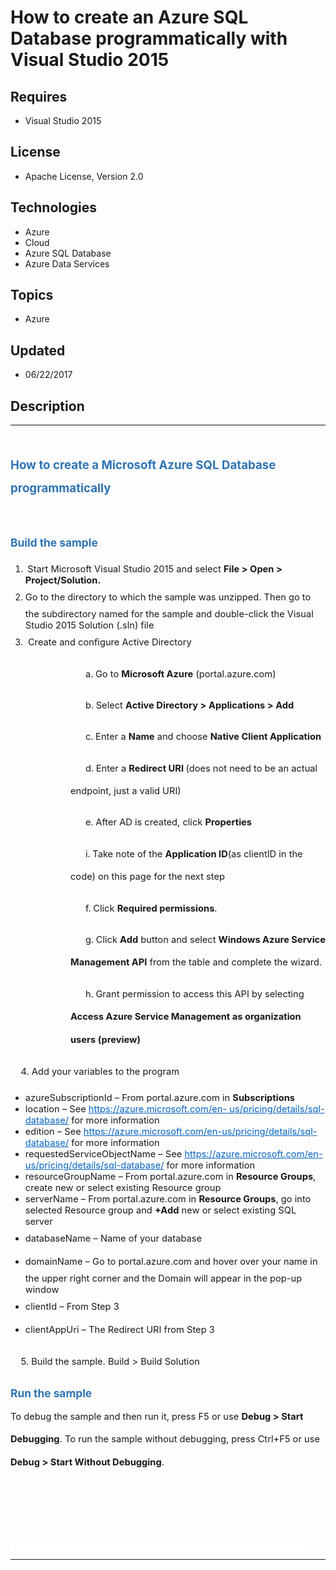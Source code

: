 # How to create an Azure SQL Database programmatically with Visual Studio 2015
## Requires
- Visual Studio 2015
## License
- Apache License, Version 2.0
## Technologies
- Azure
- Cloud
- Azure SQL Database
- Azure Data Services
## Topics
- Azure
## Updated
- 06/22/2017
## Description

<hr>
<div><a href="http://blogs.msdn.com/b/onecode"><img src="https://aka.ms/onecodesampletopbanner1" alt=""></a><strong></strong><em></em></div>
<p style="margin-left:0pt; margin-right:0pt; margin-top:24pt; margin-bottom:0pt; font-size:10.0pt; line-height:27.6pt; direction:ltr; unicode-bidi:normal">
<span style="font-weight:bold; font-size:14pt"><span style="color:#2e74b5">How to create a Microsoft Azure SQL Database programmatically</span></span></p>
<p style="margin-left:0pt; margin-right:0pt; margin-top:0pt; margin-bottom:10pt; font-size:10.0pt; line-height:27.6pt; direction:ltr; unicode-bidi:normal">
<span style="font-size:11pt"><span style="font-size:11pt">&nbsp;</span></span></p>
<p style="margin-left:0pt; margin-right:0pt; margin-top:10pt; margin-bottom:0pt; font-size:10.0pt; line-height:27.6pt; direction:ltr; unicode-bidi:normal">
<span style="font-weight:bold; font-size:13pt"><span style="color:#2e74b5">Build the sample</span></span></p>
<ol>
<li><span style="font-weight:bold; font-style:italic; font-size:11pt">&nbsp;</span><span style="font-size:11pt">Start Microsoft Visual Studio 2015 and select
</span><span style="font-weight:bold; font-size:11pt">File &gt; Open &gt; Project/Solution.</span>
</li><li><span style="font-size:11pt; line-height:27.6pt; text-indent:18pt">Go to the directory to which the sample was unzipped. Then go to the subdirectory named for the sample and double-click the Visual Studio 2015 Solution (.sln) file</span>
</li><li><span style="font-size:11pt; line-height:27.6pt; text-indent:18pt">&nbsp;Create and configure Active Directory</span>
</li></ol>
<p style="margin-left:72pt; margin-right:0pt; margin-top:0pt; margin-bottom:10pt; font-size:10.0pt; line-height:27.6pt; direction:ltr; unicode-bidi:normal; text-indent:18pt">
<span style="font-size:11pt"><span style="font-size:11pt">a.</span><span style="font-weight:bold; font-style:italic; font-size:11pt">
</span><span style="font-size:11pt">Go to </span><span style="font-weight:bold; font-size:11pt">Microsoft Azure</span><span style="font-size:11pt"> (portal.azure.com)</span></span></p>
<p style="margin-left:72pt; margin-right:0pt; margin-top:0pt; margin-bottom:10pt; font-size:10.0pt; line-height:27.6pt; direction:ltr; unicode-bidi:normal; text-indent:18pt">
<span style="font-size:11pt"><span style="font-size:11pt">b.</span><span style="font-weight:bold; font-style:italic; font-size:11pt">
</span><span style="font-size:11pt">Select </span><span style="font-weight:bold; font-size:11pt">Active Directory &gt; Applications &gt; Add</span></span></p>
<p style="margin-left:72pt; margin-right:0pt; margin-top:0pt; margin-bottom:10pt; font-size:10.0pt; line-height:27.6pt; direction:ltr; unicode-bidi:normal; text-indent:18pt">
<span style="font-size:11pt"><span style="font-size:11pt">c.</span><span style="font-weight:bold; font-style:italic; font-size:11pt">
</span><span style="font-size:11pt">Enter a </span><span style="font-weight:bold; font-size:11pt">Name</span><span style="font-size:11pt"> and choose
</span><span style="font-weight:bold; font-size:11pt">Native Client Application</span></span></p>
<p style="margin-left:72pt; margin-right:0pt; margin-top:0pt; margin-bottom:10pt; font-size:10.0pt; line-height:27.6pt; direction:ltr; unicode-bidi:normal; text-indent:18pt">
<span style="font-size:11pt"><span style="font-size:11pt">d.</span><span style="font-weight:bold; font-style:italic; font-size:11pt">
</span><span style="font-size:11pt">Enter a </span><span style="font-weight:bold; font-size:11pt">Redirect URI
</span><span style="font-size:11pt">(does not need to be an actual endpoint, just a valid URI)</span></span></p>
<p style="margin-left:72pt; margin-right:0pt; margin-top:0pt; margin-bottom:10pt; font-size:10.0pt; line-height:27.6pt; direction:ltr; unicode-bidi:normal; text-indent:18pt">
<span style="font-size:11pt"><span style="font-size:11pt">e.</span><span style="font-weight:bold; font-style:italic; font-size:11pt">
</span><span style="font-size:11pt">After AD is created, click </span><span style="font-weight:bold; font-size:11pt">Properties</span></span></p>
<p style="margin-left:72pt; margin-right:0pt; margin-top:0pt; margin-bottom:10pt; font-size:10.0pt; line-height:27.6pt; direction:ltr; unicode-bidi:normal; text-indent:18pt">
<span style="font-size:11pt"></span><span style="font-size:11pt">i.</span><span style="font-weight:bold; font-style:italic; font-size:11pt">
</span><span style="font-size:11pt">Take note of the </span><span style="font-weight:bold; font-size:11pt">Application ID</span><span style="font-size:11pt">(as clientID in the code) on this page for the next step</span></p>
<p style="margin-left:72pt; margin-right:0pt; margin-top:0pt; margin-bottom:10pt; font-size:10.0pt; line-height:27.6pt; direction:ltr; unicode-bidi:normal; text-indent:18pt">
<span style="font-size:11pt"><span style="font-size:11pt">f.</span><span style="font-weight:bold; font-style:italic; font-size:11pt">
</span><span style="font-size:11pt">Click <strong>Required permissions</strong></span><span style="font-size:11pt">.</span></span></p>
<p style="margin-left:72pt; margin-right:0pt; margin-top:0pt; margin-bottom:10pt; font-size:10.0pt; line-height:27.6pt; direction:ltr; unicode-bidi:normal; text-indent:18pt">
<span style="font-size:11pt"><span style="font-size:11pt">g.</span><span style="font-weight:bold; font-style:italic; font-size:11pt">
</span><span style="font-size:11pt">Click&nbsp;</span><span style="font-weight:bold; font-size:11pt">Add</span><span style="font-size:11pt">&nbsp;button and select
<strong>Windows&nbsp;</strong></span><span style="font-weight:bold; font-size:11pt">Azure Service Management API</span><span style="font-size:11pt"> from the table and complete the wizard.</span></span></p>
<p style="margin-left:72pt; margin-right:0pt; margin-top:0pt; margin-bottom:10pt; font-size:10.0pt; line-height:27.6pt; direction:ltr; unicode-bidi:normal; text-indent:18pt">
<span style="font-size:11pt"><span style="font-size:11pt">h.</span><span style="font-weight:bold; font-style:italic; font-size:11pt">
</span><span style="font-size:11pt">Grant permission to access this API by selecting
</span><span style="font-weight:bold; font-size:11pt">Access Azure Service Management as organization users (preview)</span></span></p>
<p><span style="font-size:11pt; line-height:27.6pt; text-indent:18pt">&nbsp; &nbsp; 4. Add your variables to the program</span></p>
<ul>
<li><span style="font-size:11pt">azureSubscriptionId &ndash; From portal.azure.com in
</span><span style="font-weight:bold; font-size:11pt">Subscriptions</span> </li><li><span style="font-size:11pt">location &ndash; See </span><a href="https://azure.microsoft.com/en-us/pricing/details/sql-database/" style="text-decoration:none"><span style="color:#0563c1; font-size:11pt; text-decoration:underline">https://azure.microsoft.com/en-
 us/pricing/details/sql-database/</span></a><span style="font-size:11pt"> for more information</span>
</li><li><span style="font-size:11pt">edition &ndash; See </span><a href="https://azure.microsoft.com/en-us/pricing/details/sql-database/" style="text-decoration:none"><span style="color:#0563c1; font-size:11pt; text-decoration:underline">https://azure.microsoft.com/en-us/pricing/details/sql-database/</span></a><span style="font-size:11pt">
 for more information</span> </li><li><span style="font-size:11pt">requestedServiceObjectName &ndash; See </span><a href="https://azure.microsoft.com/en-us/pricing/details/sql-database/" style="text-decoration:none"><span style="color:#0563c1; font-size:11pt; text-decoration:underline">https://azure.microsoft.com/en-us/pricing/details/sql-database/</span></a><span style="font-size:11pt">
 for more information</span> </li><li><span style="font-size:11pt">resourceGroupName &ndash; From portal.azure.com in
</span><span style="font-weight:bold; font-size:11pt">Resource Groups</span><span style="font-size:11pt">, create new or select existing Resource group</span>
</li><li><span style="font-size:11pt">serverName &ndash; From portal.azure.com in </span>
<span style="font-weight:bold; font-size:11pt">Resource Groups</span><span style="font-size:11pt">, go into selected Resource group and
</span><span style="font-weight:bold; font-size:11pt">&#43;Add</span><span style="font-size:11pt"> new or select existing SQL server</span>
</li><li><span style="font-size:11pt; line-height:27.6pt; text-indent:18pt">databaseName &ndash; Name of your database</span>
</li><li><span style="font-size:11pt; line-height:27.6pt; text-indent:18pt">domainName &ndash; Go to portal.azure.com and hover over your name in the upper right corner and the Domain will appear in the pop-up window</span>
</li><li><span style="font-size:11pt; line-height:27.6pt; text-indent:18pt">clientId &ndash; From Step 3</span>
</li><li><span style="font-size:11pt; line-height:27.6pt; text-indent:18pt">clientAppUri &ndash; The Redirect URI from Step 3&nbsp;</span>
</li></ul>
<p><span style="font-size:11pt; line-height:27.6pt; text-indent:18pt">&nbsp; &nbsp; 5. Build the sample. Build &gt; Build Solution</span></p>
<p style="margin-left:0pt; margin-right:0pt; margin-top:10pt; margin-bottom:0pt; font-size:10.0pt; line-height:27.6pt; direction:ltr; unicode-bidi:normal">
<span style="font-weight:bold; font-size:13pt"><span style="color:#2e74b5">Run the sample</span></span></p>
<p style="margin-left:0pt; margin-right:0pt; margin-top:0pt; margin-bottom:10pt; font-size:10.0pt; line-height:27.6pt; direction:ltr; unicode-bidi:normal">
<span style="font-size:11pt"><span style="font-size:11pt">To debug the sample and then run it, press F5 or use
</span><span style="font-weight:bold; font-size:11pt">Debug &gt; Start Debugging</span><span style="font-size:11pt">. To run the sample without debugging, press Ctrl&#43;F5 or use
</span><span style="font-weight:bold; font-size:11pt">Debug &gt; Start Without Debugging</span><span style="font-size:11pt">.</span></span></p>
<p style="margin-left:0pt; margin-right:0pt; margin-top:0pt; margin-bottom:10pt; font-size:10.0pt; line-height:27.6pt; direction:ltr; unicode-bidi:normal">
<span style="font-size:11pt">&nbsp;</span></p>
<p style="margin-left:0pt; margin-right:0pt; margin-top:0pt; margin-bottom:10pt; font-size:10.0pt; line-height:27.6pt; direction:ltr; unicode-bidi:normal">
<span style="font-size:11pt">&nbsp;</span></p>
<p style="line-height:0.6pt; color:white">Microsoft All-In-One Code Framework is a free, centralized code sample library driven by developers' real-world pains and needs. The goal is to provide customer-driven code samples for all Microsoft development technologies,
 and reduce developers' efforts in solving typical programming tasks. Our team listens to developers&rsquo; pains in the MSDN forums, social media and various DEV communities. We write code samples based on developers&rsquo; frequently asked programming tasks,
 and allow developers to download them with a short sample publishing cycle. Additionally, we offer a free code sample request service. It is a proactive way for our developer community to obtain code samples directly from Microsoft.</p>
<hr>
<div><a href="http://go.microsoft.com/?linkid=9759640" style="margin-top:3px"><img src="http://bit.ly/onecodelogo" alt="">
</a></div>
